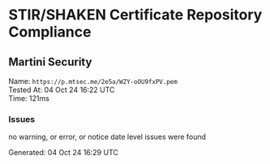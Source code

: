 # STIR/SHAKEN Certificate Repository Compliance

## Martini Security

Name: `https://p.mtsec.me/2e5a/WZY-oOU9fxPV.pem`\
Tested At: 04 Oct 24 16:22 UTC\
Time: 121ms

### Issues

no warning, or error, or notice date level issues were found

Generated: 04 Oct 24 16:29 UTC
